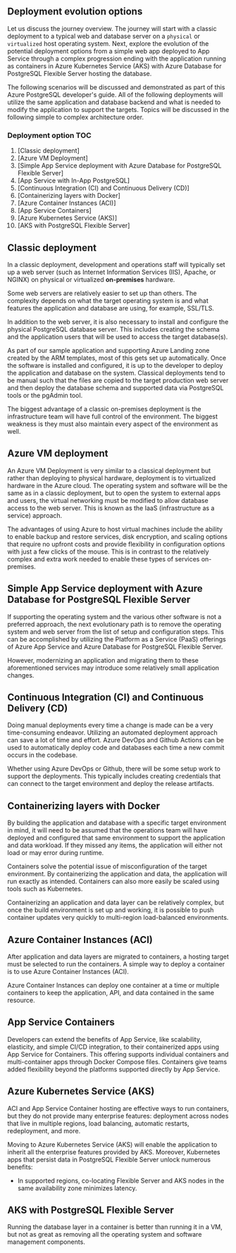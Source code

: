 
## Deployment evolution options

Let us discuss the journey overview.  The journey will start with a classic deployment to a typical web and database server on a `physical` or `virtualized` host operating system. Next, explore the evolution of the potential deployment options from a simple web app deployed to App Service through a complex progression ending with the application running as containers in Azure Kubernetes Service (AKS) with Azure Database for PostgreSQL Flexible Server hosting the database.

The following scenarios will be discussed and demonstrated as part of this Azure PostgreSQL developer's guide.  All of the following deployments will utilize the same application and database backend and what is needed to modify the application to support the targets. Topics will be discussed in the following simple to complex architecture order.

### Deployment option TOC

1. [Classic deployment]
2. [Azure VM Deployment]
3. [Simple App Service deployment with Azure Database for PostgreSQL Flexible Server]
4. [App Service with In-App PostgreSQL]
5. [Continuous Integration (CI) and Continuous Delivery (CD)]
6. [Containerizing layers with Docker]
7. [Azure Container Instances (ACI)]
8. [App Service Containers]
9. [Azure Kubernetes Service (AKS)]
10. [AKS with PostgreSQL Flexible Server]

## Classic deployment

In a classic deployment, development and operations staff will typically set up a web server (such as Internet Information Services (IIS), Apache, or NGINX) on physical or virtualized **on-premises** hardware.  

Some web servers are relatively easier to set up than others.  The complexity depends on what the target operating system is and what features the application and database are using, for example, SSL/TLS.

In addition to the web server, it is also necessary to install and configure the physical PostgreSQL database server.  This includes creating the schema and the application users that will be used to access the target database(s).

As part of our sample application and supporting Azure Landing zone created by the ARM templates, most of this gets set up automatically.  Once the software is installed and configured, it is up to the developer to deploy the application and database on the system.  Classical deployments tend to be manual such that the files are copied to the target production web server and then deploy the database schema and supported data via PostgreSQL tools or the pgAdmin tool.

The biggest advantage of a classic on-premises deployment is the infrastructure team will have full control of the environment.  The biggest weakness is they must also maintain every aspect of the environment as well.

## Azure VM deployment

An Azure VM Deployment is very similar to a classical deployment but rather than deploying to physical hardware, deployment is to virtualized hardware in the Azure cloud.  The operating system and software will be the same as in a classic deployment, but to open the system to external apps and users, the virtual networking must be modified to allow database access to the web server. This is known as the IaaS (infrastructure as a service) approach.

The advantages of using Azure to host virtual machines include the ability to enable backup and restore services, disk encryption, and scaling options that require no upfront costs and provide flexibility in configuration options with just a few clicks of the mouse.  This is in contrast to the relatively complex and extra work needed to enable these types of services on-premises.

## Simple App Service deployment with Azure Database for PostgreSQL Flexible Server

If supporting the operating system and the various other software is not a preferred approach, the next evolutionary path is to remove the operating system and web server from the list of setup and configuration steps. This can be accomplished by utilizing the Platform as a Service (PaaS) offerings of Azure App Service and Azure Database for PostgreSQL Flexible Server.

However, modernizing an application and migrating them to these aforementioned services may introduce some relatively small application changes.

## Continuous Integration (CI) and Continuous Delivery (CD)

Doing manual deployments every time a change is made can be a very time-consuming endeavor.  Utilizing an automated deployment approach can save a lot of time and effort.  Azure DevOps and Github Actions can be used to automatically deploy code and databases each time a new commit occurs in the codebase.

Whether using Azure DevOps or Github, there will be some setup work to support the deployments.  This typically includes creating credentials that can connect to the target environment and deploy the release artifacts.

## Containerizing layers with Docker

By building the application and database with a specific target environment in mind, it will need to be assumed that the operations team will have deployed and configured that same environment to support the application and data workload.  If they missed any items, the application will either not load or may error during runtime.

Containers solve the potential issue of misconfiguration of the target environment.  By containerizing the application and data, the application will run exactly as intended. Containers can also more easily be scaled using tools such as Kubernetes.

Containerizing an application and data layer can be relatively complex, but once the build environment is set up and working, it is possible to push container updates very quickly to multi-region load-balanced environments.

## Azure Container Instances (ACI)

After application and data layers are migrated to containers, a hosting target must be selected to run the containers.  A simple way to deploy a container is to use Azure Container Instances (ACI).

Azure Container Instances can deploy one container at a time or multiple containers to keep the application, API, and data contained in the same resource.

## App Service Containers

Developers can extend the benefits of App Service, like scalability, elasticity, and simple CI/CD integration, to their containerized apps using App Service for Containers. This offering supports individual containers and multi-container apps through Docker Compose files. Containers give teams added flexibility beyond the platforms supported directly by App Service.

## Azure Kubernetes Service (AKS)

ACI and App Service Container hosting are effective ways to run containers, but they do not provide many enterprise features: deployment across nodes that live in multiple regions, load balancing, automatic restarts, redeployment, and more.

Moving to Azure Kubernetes Service (AKS) will enable the application to inherit all the enterprise features provided by AKS. Moreover, Kubernetes apps that persist data in PostgreSQL Flexible Server unlock numerous benefits:

- In supported regions, co-locating Flexible Server and AKS nodes in the same availability zone minimizes latency.

## AKS with PostgreSQL Flexible Server

Running the database layer in a container is better than running it in a VM, but not as great as removing all the operating system and software management components.

